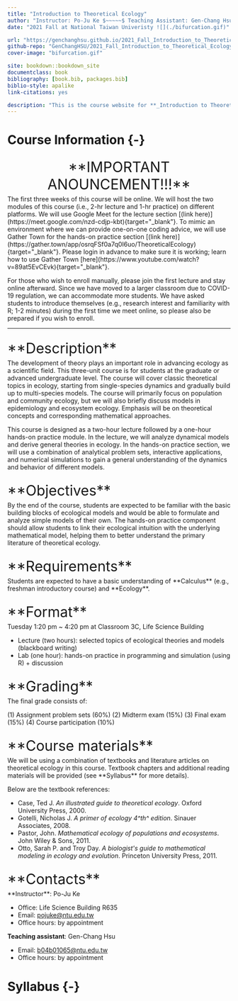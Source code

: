 ```yaml
--- 
title: "Introduction to Theoretical Ecology"
author: "Instructor: Po-Ju Ke $~~~~~$ Teaching Assistant: Gen-Chang Hsu"
date: "2021 Fall at National Taiwan Univeristy ![](./bifurcation.gif)"

url: "https://genchanghsu.github.io/2021_Fall_Introduction_to_Theoretical_Ecology/"
github-repo: "GenChangHSU/2021_Fall_Introduction_to_Theoretical_Ecology"
cover-image: "bifurcation.gif"

site: bookdown::bookdown_site
documentclass: book
bibliography: [book.bib, packages.bib]
biblio-style: apalike
link-citations: yes

description: "This is the course website for **_Introduction to Theoretical Ecology_** 2021 Fall at National Taiwan University."
---
```




# Course Information {-}

<p style = "font-size: 24pt; margin-bottom: 5px; margin-top: 25px; text-align: center"> **IMPORTANT ANOUNCEMENT!!!** </p>
The first three weeks of this course will be online. We will host the two modules of this course (i.e., 2-hr lecture and 1-hr practice) on different platforms. We will use Google Meet for the lecture section [(link here)](https://meet.google.com/nzd-cdjp-kbt){target="_blank"}. To mimic an environment where we can provide one-on-one coding advice, we will use Gather Town for the hands-on practice section [(link here)](https://gather.town/app/osrqFSf0a7q0I6uo/TheoreticalEcology){target="_blank"}. Please login in advance to make sure it is working; learn how to use Gather Town [here](https://www.youtube.com/watch?v=89at5EvCEvk){target="_blank"}.

For those who wish to enroll manually, please join the first lecture and stay online afterward. Since we have moved to a larger classroom due to COVID-19 regulation, we can accommodate more students. We have asked students to introduce themselves (e.g., research interest and familiarity with R; 1-2 minutes) during the first time we meet online, so please also be prepared if you wish to enroll.

********************************************************************************

<p style = "font-size: 24pt; margin-bottom: 5px; margin-top: 25px"> **Description** </p> The development of theory plays an important role in advancing ecology as a scientific field. This three-unit course is for students at the graduate or advanced undergraduate level. The course will cover classic theoretical topics in ecology, starting from single-species dynamics and gradually build up to multi-species models. The course will primarily focus on population and community ecology, but we will also briefly discuss models in epidemiology and ecosystem ecology. Emphasis will be on theoretical concepts and corresponding mathematical approaches.

This course is designed as a two-hour lecture followed by a one-hour hands-on practice module. In the lecture, we will analyze dynamical models and derive general theories in ecology. In the hands-on practice section, we will use a combination of analytical problem sets, interactive applications, and numerical simulations to gain a general understanding of the dynamics and behavior of different models. 

<p style = "font-size: 24pt; margin-bottom: 5px; margin-top: 25px"> **Objectives** </p>
By the end of the course, students are expected to be familiar with the basic building blocks of ecological models and would be able to formulate and analyze simple models of their own. The hands-on practice component should allow students to link their ecological intuition with the underlying mathematical model, helping them to better understand the primary literature of theoretical ecology. 

<p style = "font-size: 24pt; margin-bottom: 5px; margin-top: 25px"> **Requirements** </p>
Students are expected to have a basic understanding of **Calculus** (e.g., freshman introductory course) and **Ecology**.

<p style = "font-size: 24pt; margin-bottom: 5px; margin-top: 25px"> **Format** </p>
Tuesday 1:20 pm ~ 4:20 pm at Classroom 3C, Life Science Building

- Lecture (two hours): selected topics of ecological theories and models (blackboard writing) 
- Lab (one hour): hands-on practice in programming and simulation (using R) + discussion

<p style = "font-size: 24pt; margin-bottom: 5px; margin-top: 25px"> **Grading** </p>
The final grade consists of:

(1) Assignment problem sets (60%)
(2) Midterm exam (15%)
(3) Final exam (15%)
(4) Course participation (10%)

<p style = "font-size: 24pt; margin-bottom: 5px; margin-top: 25px"> **Course materials** </p>
We will be using a combination of textbooks and literature articles on theoretical ecology in this course. Textbook chapters and additional reading materials will be provided (see **Syllabus** for more details).

Below are the textbook references:

- Case, Ted J. *An illustrated guide to theoretical ecology*. Oxford University Press, 2000.
- Gotelli, Nicholas J. *A primer of ecology 4^th^ edition*. Sinauer Associates, 2008.
- Pastor, John. *Mathematical ecology of populations and ecosystems*. John Wiley & Sons, 2011.
- Otto, Sarah P. and Troy Day. *A biologist's guide to mathematical modeling in ecology and evolution*. Princeton University Press, 2011.

<p style = "font-size: 24pt; margin-bottom: 5px; margin-top: 25px"> **Contacts** </p>
**Instructor**: Po-Ju Ke

- Office: Life Science Building R635
- Email: pojuke@ntu.edu.tw
- Office hours: by appointment

**Teaching assistant**: Gen-Chang Hsu

- Email: b04b01065@ntu.edu.tw
- Office hours: by appointment


# Syllabus {-}

<!-- ```{r, echo = FALSE, message = F, warning = F, error = F} -->
<!-- library(tidyverse) -->
<!-- library(knitr) -->
<!-- library(kableExtra) -->

<!-- syllabus <- tibble( -->
<!--   Date = c("**Week 1** <span style='vertical-align:-30%'> </span> -->
<!--            <br> 28-Sept-2021", -->
<!--            "**Week 2** <span style='vertical-align:-30%'> </span> -->
<!--            <br> 05-Oct-2021", -->
<!--            "**Week 3** <span style='vertical-align:-30%'> </span> -->
<!--            <br> 12-Oct-2021", -->
<!--            "**Week 4** <span style='vertical-align:-30%'> </span> -->
<!--            <br> 19-Oct-2021", -->
<!--            "**Week 5** <span style='vertical-align:-30%'> </span> -->
<!--            <br> 26-Oct-2021", -->
<!--            "**Week 6** <span style='vertical-align:-30%'> </span> -->
<!--            <br> 02-Nov-2021", -->
<!--            "**Week 7** <span style='vertical-align:-30%'> </span> -->
<!--            <br> 09-Nov-2021", -->
<!--            "**Week 8** <span style='vertical-align:-30%'> </span> -->
<!--            <br> 16-Nov-2021", -->
<!--            "**Week 9** <span style='vertical-align:-30%'> </span> -->
<!--            <br> 23-Nov-2021", -->
<!--            "**Week 10** <span style='vertical-align:-30%'> </span> -->
<!--            <br> 30-Nov-2021", -->
<!--            "**Week 11** <span style='vertical-align:-30%'> </span> -->
<!--            <br> 07-Dec-2021", -->
<!--            "**Week 12** <span style='vertical-align:-30%'> </span> -->
<!--            <br> 14-Dec-2021", -->
<!--            "**Week 13** <span style='vertical-align:-30%'> </span> -->
<!--            <br> 21-Dec-2021", -->
<!--            "**Week 14** <span style='vertical-align:-30%'> </span> -->
<!--            <br> 28-Dec-2021", -->
<!--            "**Week 15** <span style='vertical-align:-30%'> </span> -->
<!--            <br> 04-Jan-2022", -->
<!--            "**Week 16** <span style='vertical-align:-30%'> </span> -->
<!--            <br> 11-Jan-2022"), -->

<!--   `Lecture topic` = c("Introduction: what is theoretical ecology?", -->
<!--                       "Exponential population growth", -->
<!--                       "Logistic population growth and stability analysis", -->
<!--                       "Discrete exponential and logistic models", -->
<!--                       "Age-structured models", -->
<!--                       "Metapopulations and patch occupancy models", -->
<!--                       "Lotka-Volterra model of competition: graphical analysis", -->
<!--                       "Lotka-Volterra model of competition: linear stability analysis", -->
<!--                       "Midterm exam", -->
<!--                       "Modern coexistence theory & Lotka-Volterra model of predator-prey interactions (1)", -->
<!--                       "Lotka-Volterra model of predator-prey interactions (2)", -->
<!--                       "Resource competition: R* models", -->
<!--                       "Multispecies models of competition: apparent competition", -->
<!--                       "Disease dynamics and SIR models", -->
<!--                       "Course review & open discussion", -->
<!--                       "Final exam"), -->

<!--   Lab = c(" \\- ", -->
<!--           'Solving exponential growth equation using "deSolve" & Visualization', -->
<!--           'Solving logistic growth equation using "deSolve" & Visualization', -->
<!--           "Modeling discrete logistic growth using for loops & Visualization", -->
<!--           "Analyzing Leslie matrix using for loops and eigenanalysis", -->
<!--           "Building and analyzing a model on plant-soil dynamics", -->
<!--           "Visualizing state-phase diagrams of Lotka-Volterra competition model", -->
<!--           "Analyzing system dynamics of Lotka-Volterra competition model", -->
<!--           " \\- ", -->
<!--           "Analyzing Lotka-Volterra model of predator-prey interactions (basic)", -->
<!--           "Analyzing Lotka-Volterra model of predator-prey interactions (variants)", -->
<!--           "Analyzing the dynamics of various consumer-resource systems", -->
<!--           "Visualizing the area of prey coexistence under apparent competition", -->
<!--           "Analyzing the SIR model with demography & Visualization", -->
<!--           " \\- ", -->
<!--           " \\- "), -->


<!--   Readings = c("Grainger et al., 2021", -->
<!--                "Gotelli [Ch.1] <br> Case [Ch.1]", -->
<!--                "Gotelli [Ch.2] <br> Case [Ch.5] <br> Otto & Day [Ch.5]", -->
<!--                "May, 1976", -->
<!--                "Gotelli [Ch.3] <br> Case[Ch.3]", -->
<!--                "Gotelli [Ch.4] <br> Case [Ch.16]", -->
<!--                "Gotelli [Ch.5] <br> Case [Ch.14]", -->
<!--                "Otto & Day [Ch.8]", -->
<!--                " $~~~~~~~~~~~~$ \\- ", -->
<!--                "Broekman et al., 2019", -->
<!--                "Gotelli [Ch.6] <br> Case [Ch.12 & 13]", -->
<!--                "Armstrong & McGehee, 1980 <br> Tilman, 1980", -->
<!--                "Holt, 1977", -->
<!--                "Anderson & May, 1979", -->
<!--                " $~~~~~~~~~~~~$ \\- ", -->
<!--                " $~~~~~~~~~~~~$ \\- ") -->

<!-- ) -->

<!-- kbl(syllabus, align = "cccl", escape = F) %>% -->
<!--   kable_paper(full_width = T, -->
<!--               html_font = "Arial", -->
<!--               font_size = 17) %>% -->
<!--   kable_styling(bootstrap_options = c("bordered")) %>% -->
<!--   row_spec(0, bold = T, color = "black", font_size = 20) %>% -->
<!--   column_spec(1, width = "10em", border_right = T) %>% -->
<!--   column_spec(2, width = "17em") %>% -->
<!--   column_spec(3, width = "17em") %>% -->
<!--   column_spec(4, width = "13em") -->

<!-- ``` -->


